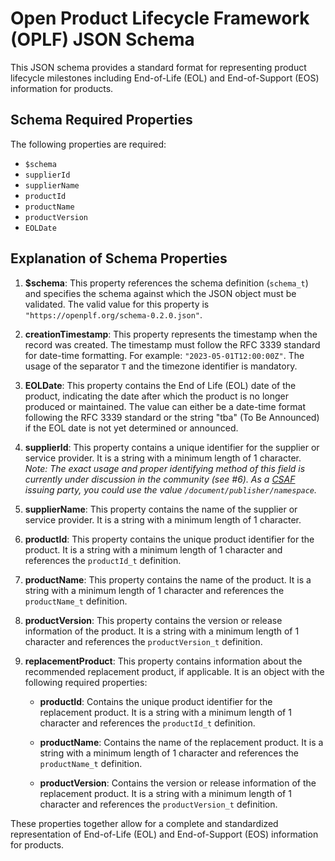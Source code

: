 # Open Product Lifecycle Framework (OPLF) JSON Schema

This JSON schema provides a standard format for representing product lifecycle milestones including End-of-Life (EOL) and End-of-Support (EOS) information for products.

## Schema Required Properties

The following properties are required:

- `$schema`
- `supplierId`
- `supplierName`
- `productId`
- `productName`
- `productVersion`
- `EOLDate`

## Explanation of Schema Properties

1. **$schema**: This property references the schema definition (`schema_t`) and specifies the schema against which the JSON object must be validated. The valid value for this property is `"https://openplf.org/schema-0.2.0.json"`.

2. **creationTimestamp**: This property represents the timestamp when the record was created. The timestamp must follow the RFC 3339 standard for date-time formatting. For example: `"2023-05-01T12:00:00Z"`. The usage of the separator `T` and the timezone identifier is mandatory.

3. **EOLDate**: This property contains the End of Life (EOL) date of the product, indicating the date after which the product is no longer produced or maintained. The value can either be a date-time format following the RFC 3339 standard or the string "tba" (To Be Announced) if the EOL date is not yet determined or announced.

4. **supplierId**: This property contains a unique identifier for the supplier or service provider. It is a string with a minimum length of 1 character.
*Note: The exact usage and proper identifying method of this field is currently under discussion in the community (see #6). As a [CSAF](https://docs.oasis-open.org/csaf/csaf/v2.0/csaf-v2.0.html) issuing party, you could use the value `/document/publisher/namespace`.*

5. **supplierName**: This property contains the name of the supplier or service provider. It is a string with a minimum length of 1 character.

6. **productId**: This property contains the unique product identifier for the product. It is a string with a minimum length of 1 character and references the `productId_t` definition.

7. **productName**: This property contains the name of the product. It is a string with a minimum length of 1 character and references the `productName_t` definition.

8. **productVersion**: This property contains the version or release information of the product. It is a string with a minimum length of 1 character and references the `productVersion_t` definition.

9. **replacementProduct**: This property contains information about the recommended replacement product, if applicable. It is an object with the following required properties:

    - **productId**: Contains the unique product identifier for the replacement product. It is a string with a minimum length of 1 character and references the `productId_t` definition.
    
    - **productName**: Contains the name of the replacement product. It is a string with a minimum length of 1 character and references the `productName_t` definition.
    
    - **productVersion**: Contains the version or release information of the replacement product. It is a string with a minimum length of 1 character and references the `productVersion_t` definition.

These properties together allow for a complete and standardized representation of End-of-Life (EOL) and End-of-Support (EOS) information for products.
